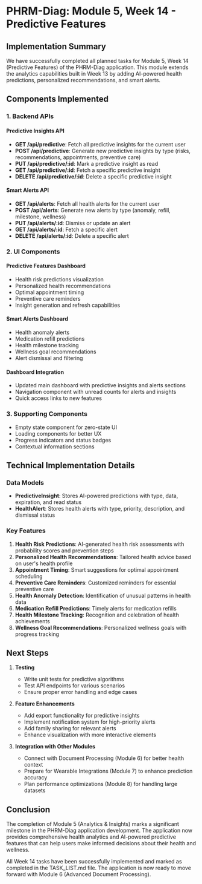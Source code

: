 # PHRM-Diag: Module 5, Week 14 - Predictive Features

## Implementation Summary

We have successfully completed all planned tasks for Module 5, Week 14 (Predictive Features) of the PHRM-Diag application. This module extends the analytics capabilities built in Week 13 by adding AI-powered health predictions, personalized recommendations, and smart alerts.

## Components Implemented

### 1. Backend APIs

#### Predictive Insights API
- **GET /api/predictive**: Fetch all predictive insights for the current user
- **POST /api/predictive**: Generate new predictive insights by type (risks, recommendations, appointments, preventive care)
- **PUT /api/predictive/:id**: Mark a predictive insight as read
- **GET /api/predictive/:id**: Fetch a specific predictive insight
- **DELETE /api/predictive/:id**: Delete a specific predictive insight

#### Smart Alerts API
- **GET /api/alerts**: Fetch all health alerts for the current user
- **POST /api/alerts**: Generate new alerts by type (anomaly, refill, milestone, wellness)
- **PUT /api/alerts/:id**: Dismiss or update an alert
- **GET /api/alerts/:id**: Fetch a specific alert
- **DELETE /api/alerts/:id**: Delete a specific alert

### 2. UI Components

#### Predictive Features Dashboard
- Health risk predictions visualization
- Personalized health recommendations
- Optimal appointment timing
- Preventive care reminders
- Insight generation and refresh capabilities

#### Smart Alerts Dashboard
- Health anomaly alerts
- Medication refill predictions
- Health milestone tracking
- Wellness goal recommendations
- Alert dismissal and filtering

#### Dashboard Integration
- Updated main dashboard with predictive insights and alerts sections
- Navigation component with unread counts for alerts and insights
- Quick access links to new features

### 3. Supporting Components
- Empty state component for zero-state UI
- Loading components for better UX
- Progress indicators and status badges
- Contextual information sections

## Technical Implementation Details

### Data Models
- **PredictiveInsight**: Stores AI-powered predictions with type, data, expiration, and read status
- **HealthAlert**: Stores health alerts with type, priority, description, and dismissal status

### Key Features
1. **Health Risk Predictions**: AI-generated health risk assessments with probability scores and prevention steps
2. **Personalized Health Recommendations**: Tailored health advice based on user's health profile
3. **Appointment Timing**: Smart suggestions for optimal appointment scheduling
4. **Preventive Care Reminders**: Customized reminders for essential preventive care
5. **Health Anomaly Detection**: Identification of unusual patterns in health data
6. **Medication Refill Predictions**: Timely alerts for medication refills
7. **Health Milestone Tracking**: Recognition and celebration of health achievements
8. **Wellness Goal Recommendations**: Personalized wellness goals with progress tracking

## Next Steps

1. **Testing**
   - Write unit tests for predictive algorithms
   - Test API endpoints for various scenarios
   - Ensure proper error handling and edge cases

2. **Feature Enhancements**
   - Add export functionality for predictive insights
   - Implement notification system for high-priority alerts
   - Add family sharing for relevant alerts
   - Enhance visualization with more interactive elements

3. **Integration with Other Modules**
   - Connect with Document Processing (Module 6) for better health context
   - Prepare for Wearable Integrations (Module 7) to enhance prediction accuracy
   - Plan performance optimizations (Module 8) for handling large datasets

## Conclusion

The completion of Module 5 (Analytics & Insights) marks a significant milestone in the PHRM-Diag application development. The application now provides comprehensive health analytics and AI-powered predictive features that can help users make informed decisions about their health and wellness.

All Week 14 tasks have been successfully implemented and marked as completed in the TASK_LIST.md file. The application is now ready to move forward with Module 6 (Advanced Document Processing).
